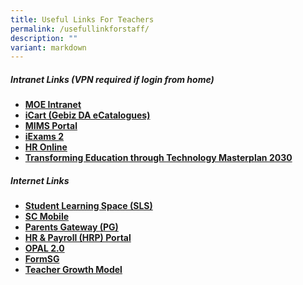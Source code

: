 ```yaml
---
title: Useful Links For Teachers
permalink: /usefullinkforstaff/
description: ""
variant: markdown
---
```

##### Intranet Links (VPN required if login from home)

*   **[MOE Intranet](https://intranet.moe.gov.sg/Pages/Home.aspx)**
*   **[iCart (Gebiz DA eCatalogues) ](https://intranet.moe.gov.sg/moeprocurement/Pages/iCart.aspx)**
*   **[MIMS Portal](https://mims.moe.gov.sg/)**
*   **[iExams 2](https://iexams.seab.gov.sg/)**
*   **[HR Online](http://intranet.moe.gov.sg/hr_online/)**
*   **[Transforming Education through Technology Masterplan 2030](https://intranet.moe.gov.sg/etd/edtechmp2030/Pages/default.aspx)**




##### Internet Links
* **[Student Learning Space (SLS)](https://vle.learning.moe.edu.sg/login)**
* **[SC Mobile](https://scmobile.moe.edu.sg/login)**
* **[Parents Gateway (PG)](https://pg.moe.edu.sg/)**
* **[HR & Payroll (HRP) Portal](https://www.hrp.gov.sg/)**
* **[OPAL 2.0](https://opal2.moe.edu.sg/)**
* **[FormSG](https://form.gov.sg/#!/)**
* **[Teacher Growth Model](https://go.gov.sg/tgm)**